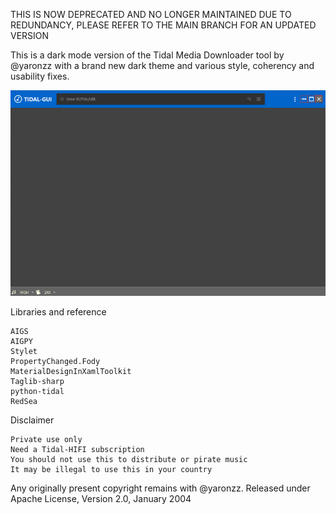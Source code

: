 THIS IS NOW DEPRECATED AND NO LONGER MAINTAINED DUE TO REDUNDANCY, PLEASE REFER TO THE MAIN BRANCH FOR AN UPDATED VERSION

This is a dark mode version of the Tidal Media Downloader tool by @yaronzz with a brand new dark theme and various style, coherency and usability fixes.

![screenshot](https://raw.githubusercontent.com/louckazdenekjr/Tidal-GUI-Dark/master/screenshot.png)

Libraries and reference

    AIGS
    AIGPY
    Stylet
    PropertyChanged.Fody
    MaterialDesignInXamlToolkit
    Taglib-sharp
    python-tidal
    RedSea

Disclaimer

    Private use only
    Need a Tidal-HIFI subscription
    You should not use this to distribute or pirate music
    It may be illegal to use this in your country

Any originally present copyright remains with @yaronzz. Released under Apache License, Version 2.0, January 2004
